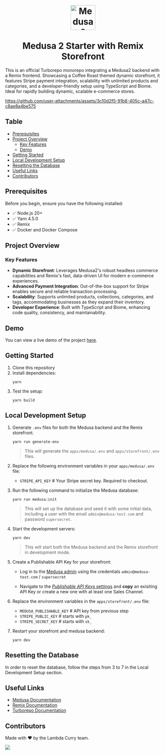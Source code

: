<h1 align="center">
  <a href="https://barrio.lambdacurry.dev"><img src="https://barrio.lambdacurry.dev/favicon.svg" alt="Medusa 2 Starter with Remix Storefront" width="80" height="80"></a>
  <br>
  <br>
  Medusa 2 Starter with Remix Storefront
  <br>
</h1>


This is an official Turborepo monorepo integrating a Medusa2 backend with a Remix frontend. Showcasing a Coffee Roast themed dynamic storefront, it features Stripe payment integration, scalability with unlimited products and categories, and a developer-friendly setup using TypeScript and Biome. Ideal for rapidly building dynamic, scalable e-commerce stores.

https://github.com/user-attachments/assets/3c10d2f5-91b8-405c-a47c-c8ae8a4be575

## Table

- [Prerequisites](#prerequisites)
- [Project Overview](#project-overview)
  - [Key Features](#key-features)
  - [Demo](#demo)
- [Getting Started](#getting-started)
- [Local Development Setup](#local-development-setup)
- [Resetting the Database](#resetting-the-database)
- [Useful Links](#useful-links)
- [Contributors](#contributors)

## Prerequisites

Before you begin, ensure you have the following installed:

- ✅ Node.js 20+
- ✅ Yarn 4.5.0
- ✅ Remix
- ✅ Docker and Docker Compose


## Project Overview

### Key Features

- **Dynamic Storefront**: Leverages Medusa2's robust headless commerce capabilities and Remix's fast, data-driven UI for modern e-commerce experiences.
- **Advanced Payment Integration**: Out-of-the-box support for Stripe enables secure and reliable transaction processing.
- **Scalability**: Supports unlimited products, collections, categories, and tags, accommodating businesses as they expand their inventory.
- **Developer Experience**: Built with TypeScript and Biome, enhancing code quality, consistency, and maintainability.

## Demo

You can view a live demo of the project [here](https://barrio.lambdacurry.dev/).


## Getting Started

1. Clone this repository
2. Install dependencies:
   ```
   yarn
   ```
3. Test the setup:
   ```
   yarn build
   ```

## Local Development Setup
1. Generate `.env` files for both the Medusa backend and the Remix storefront.
   ```
   yarn run generate-env
   ```
   > This will generate the `apps/medusa/.env` and `apps/storefront/.env` files.

2. Replace the following environment variables in your `apps/medusa/.env` file:
   - `STRIPE_API_KEY` # Your Stripe secret key. Required to checkout.

3. Run the following command to initialize the Medusa database:

   ```
   yarn run medusa:init
   ```

   > This will set up the database and seed it with some initial data, including a user with the email `admin@medusa-test.com` and password `supersecret`.

4. Start the development servers:
   ```
   yarn dev
   ```

   > This will start both the Medusa backend and the Remix storefront in development mode.

5. Create a Publishable API Key for your storefront:

   - Log in to the [Medusa admin](http://localhost:9000/app/login) using the credentials `admin@medusa-test.com` / `supersecret`

   - Navigate to the [_Publishable API Keys_ settings](http://localhost:9000/app/settings/publishable-api-keys) and **copy** an exisiting API Key or create a new one with at least one Sales Channel.

6. Replace the environment variables in the `apps/storefront/.env` file:

   - `MEDUSA_PUBLISHABLE_KEY` # API key from previous step
   - `STRIPE_PUBLIC_KEY` # starts with `pk_`
   - `STRIPE_SECRET_KEY` # starts with `sk_`

7. Restart your storefront and medusa backend:
      ```
      yarn dev
      ```


## Resetting the Database
In order to reset the database, follow the steps from 3 to 7 in the Local Development Setup section.

## Useful Links

- [Medusa Documentation](https://docs.medusajs.com/)
- [Remix Documentation](https://remix.run/docs/en/main)
- [Turborepo Documentation](https://turbo.build/repo/docs)


## Contributors
Made with ❤️ by the Lambda Curry team.


<a href = "https://github.com/lambda-curry/medusa2-starter/graphs/contributors">
  <img src = "https://contrib.rocks/image?repo=lambda-curry/medusa2-starter"/>
</a>